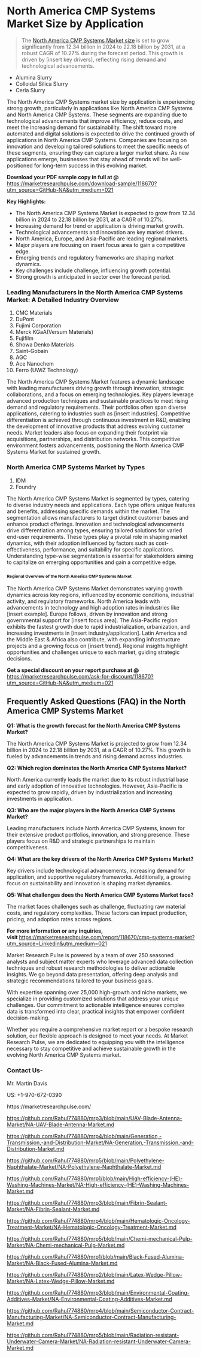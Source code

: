 <h1>North America CMP Systems Market&nbsp;Size by Application</h1><blockquote><p>The <a href="https://marketresearchpulse.com/download-sample/118670?utm_source=GitHub-NA&amp;utm_medium=021">North America CMP Systems Market size</a> is set to grow significantly from 12.34 billion in 2024 to 22.18 billion by 2031, at a robust CAGR of 10.27% during the forecast period. This growth is driven by [insert key drivers], reflecting rising demand and technological advancements.</p></blockquote><ul><li>Alumina Slurry<li> Colloidal Silica Slurry<li> Ceria Slurry</li></ul><p>The North America CMP Systems market size by application is experiencing strong growth, particularly in applications like North America CMP Systems and North America CMP Systems. These segments are expanding due to technological advancements that improve efficiency, reduce costs, and meet the increasing demand for sustainability. The shift toward more automated and digital solutions is expected to drive the continued growth of applications in North America CMP Systems. Companies are focusing on innovation and developing tailored solutions to meet the specific needs of these segments, ensuring they can capture a larger market share. As new applications emerge, businesses that stay ahead of trends will be well-positioned for long-term success in this evolving market.</p><p><strong>Download your PDF sample copy in full at @ </strong><a href="https://marketresearchpulse.com/download-sample/118670?utm_source=GitHub-NA&amp;utm_medium=021">https://marketresearchpulse.com/download-sample/118670?utm_source=GitHub-NA&amp;utm_medium=021</a></p><p><strong>Key Highlights: </strong></p><ul><li>The North America CMP Systems Market is expected to grow from 12.34 billion in 2024 to 22.18 billion by 2031, at a CAGR of 10.27%.</li><li>Increasing demand for trend or application is driving market growth.</li><li>Technological advancements and innovation are key market drivers.</li><li>North America, Europe, and Asia-Pacific are leading regional markets.</li><li>Major players are focusing on insert focus area to gain a competitive edge.</li><li>Emerging trends and regulatory frameworks are shaping market dynamics.</li><li>Key challenges include challenge, influencing growth potential.</li><li>Strong growth is anticipated in sector over the forecast period.</li></ul><h3>Leading Manufacturers in the North America CMP Systems Market: A Detailed Industry Overview</h3><ol><li>CMC Materials</li><li>DuPont</li><li>Fujimi Corporation</li><li>Merck KGaA(Versum Materials)</li><li>Fujifilm</li><li>Showa Denko Materials</li><li>Saint-Gobain</li><li>AGC</li><li>Ace Nanochem</li><li>Ferro (UWiZ Technology)</li></ol><div class="flex max-w-full flex-col flex-grow"><div class="min-h-8 text-message flex w-full flex-col items-end gap-2 whitespace-normal break-words [.text-message+&amp;]:mt-5" dir="auto" data-message-author-role="assistant" data-message-id="fd8432e4-4910-450d-b182-61b7bfb0a01f" data-message-model-slug="gpt-4o"><div class="flex w-full flex-col gap-1 empty:hidden first:pt-[3px]"><div class="markdown prose w-full break-words dark:prose-invert light"><p>The North America CMP Systems Market features a dynamic landscape with leading manufacturers driving growth through innovation, strategic collaborations, and a focus on emerging technologies. Key players leverage advanced production techniques and sustainable practices to meet rising demand and regulatory requirements. Their portfolios often span diverse applications, catering to industries such as [insert industries]. Competitive differentiation is achieved through continuous investment in R&amp;D, enabling the development of innovative products that address evolving customer needs. Market leaders also focus on expanding their footprint via acquisitions, partnerships, and distribution networks. This competitive environment fosters advancements, positioning the North America CMP Systems Market for sustained growth.</p></div></div></div></div><h3>North America CMP Systems Market by Types</h3><ol><li>IDM<li> Foundry</li></ol><div class="flex max-w-full flex-col flex-grow"><div class="min-h-8 text-message flex w-full flex-col items-end gap-2 whitespace-normal break-words [.text-message+&amp;]:mt-5" dir="auto" data-message-author-role="assistant" data-message-id="084470be-0bb7-4664-bddf-5156b4f41249" data-message-model-slug="gpt-4o-mini"><div class="flex w-full flex-col gap-1 empty:hidden first:pt-[3px]"><div class="markdown prose w-full break-words dark:prose-invert light"><p>The North America CMP Systems Market is segmented by types, catering to diverse industry needs and applications. Each type offers unique features and benefits, addressing specific demands within the market. The segmentation allows manufacturers to target distinct customer bases and enhance product offerings. Innovation and technological advancements drive differentiation among types, ensuring tailored solutions for varied end-user requirements. These types play a pivotal role in shaping market dynamics, with their adoption influenced by factors such as cost-effectiveness, performance, and suitability for specific applications. Understanding type-wise segmentation is essential for stakeholders aiming to capitalize on emerging opportunities and gain a competitive edge.</p></div></div></div></div><h3><span style="font-size: 11px;">Regional Overview of the North America CMP Systems Market</span></h3><div class="flex max-w-full flex-col flex-grow"><div class="min-h-8 text-message flex w-full flex-col items-end gap-2 whitespace-normal break-words [.text-message+&amp;]:mt-5" dir="auto" data-message-author-role="assistant" data-message-id="e9038762-ce64-4e30-91c9-9bd413514231" data-message-model-slug="gpt-4o-mini"><div class="flex w-full flex-col gap-1 empty:hidden first:pt-[3px]"><div class="markdown prose w-full break-words dark:prose-invert light"><p>The North America CMP Systems Market demonstrates varying growth dynamics across key regions, influenced by economic conditions, industrial activity, and regulatory frameworks. North America leads with advancements in technology and high adoption rates in industries like [insert example]. Europe follows, driven by innovation and strong governmental support for [insert focus area]. The Asia-Pacific region exhibits the fastest growth due to rapid industrialization, urbanization, and increasing investments in [insert industry/application]. Latin America and the Middle East &amp; Africa also contribute, with expanding infrastructure projects and a growing focus on [insert trend]. Regional insights highlight opportunities and challenges unique to each market, guiding strategic decisions.</p></div></div></div></div><p><strong>Get a special discount on your report purchase at @ </strong><a href="https://marketresearchpulse.com/ask-for-discount/118670?utm_source=GitHub-NA&amp;utm_medium=021">https://marketresearchpulse.com/ask-for-discount/118670?utm_source=GitHub-NA&amp;utm_medium=021</a></p><h2>Frequently Asked Questions (FAQ) in the North America CMP Systems Market</h2><p><strong>Q1: What is the growth forecast for the North America CMP Systems Market?</strong></p><p>The North America CMP Systems Market is projected to grow from 12.34 billion in 2024 to 22.18 billion by 2031, at a CAGR of 10.27%. This growth is fueled by advancements in trends and rising demand across industries.</p><p><strong>Q2: Which region dominates the North America CMP Systems Market?</strong></p><p>North America currently leads the market due to its robust industrial base and early adoption of innovative technologies. However, Asia-Pacific is expected to grow rapidly, driven by industrialization and increasing investments in application.</p><p><strong>Q3: Who are the major players in the North America CMP Systems Market?</strong></p><p>Leading manufacturers include North America CMP Systems, known for their extensive product portfolios, innovation, and strong presence. These players focus on R&amp;D and strategic partnerships to maintain competitiveness.</p><p><strong>Q4: What are the key drivers of the North America CMP Systems Market?</strong></p><p>Key drivers include technological advancements, increasing demand for application, and supportive regulatory frameworks. Additionally, a growing focus on sustainability and innovation is shaping market dynamics.</p><p><strong>Q5: What challenges does the North America CMP Systems Market face?</strong></p><p>The market faces challenges such as challenge, fluctuating raw material costs, and regulatory complexities. These factors can impact production, pricing, and adoption rates across regions.</p><p><strong>For more information or any inquiries, visit&nbsp;</strong><a href="https://marketresearchpulse.com/report/118670/cmp-systems-market?utm_source=Linkedin&utm_medium=021">https://marketresearchpulse.com/report/118670/cmp-systems-market?utm_source=Linkedin&utm_medium=021</a></p><p>Market Research Pulse is powered by a team of over 250 seasoned analysts and subject matter experts who leverage advanced data collection techniques and robust research methodologies to deliver actionable insights. We go beyond data presentation, offering deep analysis and strategic recommendations tailored to your business goals.</p><p>With expertise spanning over 25,000 high-growth and niche markets, we specialize in providing customized solutions that address your unique challenges. Our commitment to actionable intelligence ensures complex data is transformed into clear, practical insights that empower confident decision-making.</p><p>Whether you require a comprehensive market report or a bespoke research solution, our flexible approach is designed to meet your needs. At Market Research Pulse, we are dedicated to equipping you with the intelligence necessary to stay competitive and achieve sustainable growth in the evolving North America CMP Systems market.</p><h3><strong>Contact Us-</strong></h3><p>Mr. Martin Davis</p><p>US: +1-970-672-0390</p><p>https://marketresearchpulse.com/</p><p><a href="https://github.com/Rahul774880/mrp3/blob/main/UAV-Blade-Antenna-Market/NA-UAV-Blade-Antenna-Market.md">https://github.com/Rahul774880/mrp3/blob/main/UAV-Blade-Antenna-Market/NA-UAV-Blade-Antenna-Market.md</a></p><p><a href="https://github.com/Rahul774880/mrp4/blob/main/Generation,-Transmission,-and-Distribution-Market/NA-Generation,-Transmission,-and-Distribution-Market.md">https://github.com/Rahul774880/mrp4/blob/main/Generation,-Transmission,-and-Distribution-Market/NA-Generation,-Transmission,-and-Distribution-Market.md</a></p><p><a href="https://github.com/Rahul774880/mrp5/blob/main/Polyethylene-Naphthalate-Market/NA-Polyethylene-Naphthalate-Market.md">https://github.com/Rahul774880/mrp5/blob/main/Polyethylene-Naphthalate-Market/NA-Polyethylene-Naphthalate-Market.md</a></p><p><a href="https://github.com/Rahul774880/mrp1/blob/main/High-efficiency-(HE)-Washing-Machines-Market/NA-High-efficiency-(HE)-Washing-Machines-Market.md">https://github.com/Rahul774880/mrp1/blob/main/High-efficiency-(HE)-Washing-Machines-Market/NA-High-efficiency-(HE)-Washing-Machines-Market.md</a></p><p><a href="https://github.com/Rahul774880/mrp3/blob/main/Fibrin-Sealant-Market/NA-Fibrin-Sealant-Market.md">https://github.com/Rahul774880/mrp3/blob/main/Fibrin-Sealant-Market/NA-Fibrin-Sealant-Market.md</a></p><p><a href="https://github.com/Rahul774880/mrp4/blob/main/Hematologic-Oncology-Treatment-Market/NA-Hematologic-Oncology-Treatment-Market.md">https://github.com/Rahul774880/mrp4/blob/main/Hematologic-Oncology-Treatment-Market/NA-Hematologic-Oncology-Treatment-Market.md</a></p><p><a href="https://github.com/Rahul774880/mrp5/blob/main/Chemi-mechanical-Pulp-Market/NA-Chemi-mechanical-Pulp-Market.md">https://github.com/Rahul774880/mrp5/blob/main/Chemi-mechanical-Pulp-Market/NA-Chemi-mechanical-Pulp-Market.md</a></p><p><a href="https://github.com/Rahul774880/mrp1/blob/main/Black-Fused-Alumina-Market/NA-Black-Fused-Alumina-Market.md">https://github.com/Rahul774880/mrp1/blob/main/Black-Fused-Alumina-Market/NA-Black-Fused-Alumina-Market.md</a></p><p><a href="https://github.com/Rahul774880/mrp2/blob/main/Latex-Wedge-Pillow-Market/NA-Latex-Wedge-Pillow-Market.md">https://github.com/Rahul774880/mrp2/blob/main/Latex-Wedge-Pillow-Market/NA-Latex-Wedge-Pillow-Market.md</a></p><p><a href="https://github.com/Rahul774880/mrp3/blob/main/Environmental-Coating-Additives-Market/NA-Environmental-Coating-Additives-Market.md">https://github.com/Rahul774880/mrp3/blob/main/Environmental-Coating-Additives-Market/NA-Environmental-Coating-Additives-Market.md</a></p><p><a href="https://github.com/Rahul774880/mrp4/blob/main/Semiconductor-Contract-Manufacturing-Market/NA-Semiconductor-Contract-Manufacturing-Market.md">https://github.com/Rahul774880/mrp4/blob/main/Semiconductor-Contract-Manufacturing-Market/NA-Semiconductor-Contract-Manufacturing-Market.md</a></p><p><a href="https://github.com/Rahul774880/mrp5/blob/main/Radiation-resistant-Underwater-Camera-Market/NA-Radiation-resistant-Underwater-Camera-Market.md">https://github.com/Rahul774880/mrp5/blob/main/Radiation-resistant-Underwater-Camera-Market/NA-Radiation-resistant-Underwater-Camera-Market.md</a></p>

